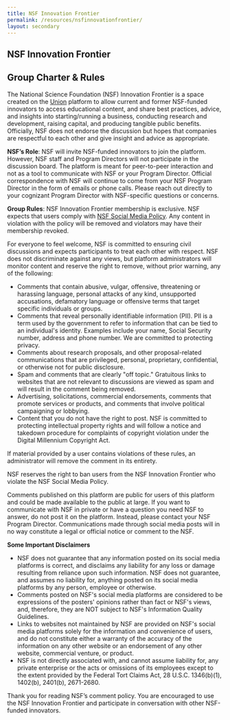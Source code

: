 ```yaml
---
title: NSF Innovation Frontier
permalink: /resources/nsfinnovationfrontier/
layout: secondary
---
```

<section class="section-header background-light-blue">
<div class="usa-section usa-content usa-grid">
<div class="usa-width-one-whole" markdown="1">

# NSF Innovation Frontier
## Group Charter & Rules


The National Science Foundation (NSF) Innovation Frontier is a space created on the [Union](https://union.vc/) platform to allow current and former NSF-funded innovators to access educational content, and share best practices, advice, and insights into starting/running a business, conducting research and development, raising capital, and producing tangible public benefits. Officially, NSF does not endorse the discussion but hopes that companies are respectful to each other and give insight and advice as appropriate.

**NSF’s Role**: NSF will invite NSF-funded innovators to join the platform. However, NSF staff and Program Directors will not participate in the discussion board. The platform is meant for peer-to-peer interaction and not as a tool to communicate with NSF or your Program Director. Official correspondence with NSF will continue to come from your NSF Program Director in the form of emails or phone calls.  Please reach out directly to your cognizant Program Director with NSF-specific questions or concerns. 

**Group Rules**: NSF Innovation Frontier membership is exclusive. NSF expects that users comply with [NSF Social Media Policy](https://www.nsf.gov/social/policies.jsp). Any content in violation with the policy will be removed and violators may have their membership revoked.  

For everyone to feel welcome, NSF is committed to ensuring civil discussions and expects participants to treat each other with respect. NSF does not discriminate against any views, but platform administrators will monitor content and reserve the right to remove, without prior warning, any of the following:
* Comments that contain abusive, vulgar, offensive, threatening or harassing language, personal attacks of any kind, unsupported accusations, defamatory language or offensive terms that target specific individuals or groups.
* Comments that reveal personally identifiable information (PII). PII is a term used by the government to refer to information that can be tied to an individual's identity. Examples include your name, Social Security number, address and phone number. We are committed to protecting privacy.
* Comments about research proposals, and other proposal-related communications that are privileged, personal, proprietary, confidential, or otherwise not for public disclosure.
* Spam and comments that are clearly "off topic." Gratuitous links to websites that are not relevant to discussions are viewed as spam and will result in the comment being removed.
* Advertising, solicitations, commercial endorsements, comments that promote services or products, and comments that involve political campaigning or lobbying.
* Content that you do not have the right to post. NSF is committed to protecting intellectual property rights and will follow a notice and takedown procedure for complaints of copyright violation under the Digital Millennium Copyright Act.

If material provided by a user contains violations of these rules, an administrator will remove the comment in its entirety.

NSF reserves the right to ban users from the NSF Innovation Frontier who violate the NSF Social Media Policy.

Comments published on this platform are public for users of this platform and could be made available to the public at large. If you want to communicate with NSF in private or have a question you need NSF to answer, do not post it on the platform. Instead, please contact your NSF Program Director. Communications made through social media posts will in no way constitute a legal or official notice or comment to the NSF.

**Some Important Disclaimers**
* NSF does not guarantee that any information posted on its social media platforms is correct, and disclaims any liability for any loss or damage resulting from reliance upon such information. NSF does not guarantee, and assumes no liability for, anything posted on its social media platforms by any person, employee or otherwise.
* Comments posted on NSF's social media platforms are considered to be expressions of the posters' opinions rather than fact or NSF's views, and, therefore, they are NOT subject to NSF's Information Quality Guidelines.
* Links to websites not maintained by NSF are provided on NSF's social media platforms solely for the information and convenience of users, and do not constitute either a warranty of the accuracy of the information on any other website or an endorsement of any other website, commercial venture, or product.
* NSF is not directly associated with, and cannot assume liability for, any private enterprise or the acts or omissions of its employees except to the extent provided by the Federal Tort Claims Act, 28 U.S.C. 1346(b)(1), 1402(b), 2401(b), 2671-2680.

Thank you for reading NSF’s comment policy. You are encouraged to use the NSF Innovation Frontier and participate in conversation with other NSF-funded innovators.

</div>
</div>
</section>

